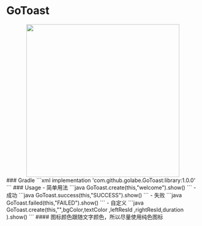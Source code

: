 # GoToast
<div align="center"><image src="https://github.com/Golabe/GoToast/blob/master/gif/GIF.gif?raw=true" width="400"/></div>
### Gradle 
```xml
implementation 'com.github.golabe.GoToast:library:1.0.0'
```
### Usage
- 简单用法
```java
GoToast.create(this,"welcome").show()
```
- 成功
```java
 GoToast.success(this,"SUCCESS").show()
 ```
 - 失败
 ```java
  GoToast.failed(this,"FAILED").show()
  ```
  - 自定义
  ```java
    GoToast.create(this,"",bgColor,textColor ,leftResId ,rightResId,duration ).show()
    ```
#### 图标颜色跟随文字颜色，所以尽量使用纯色图标
